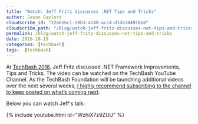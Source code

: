 ```yaml
---
title: "Watch: Jeff Fritz discusses .NET Tips and Tricks"
author: Jason Gaylord
cloudscribe_id: "22a656c1-50b3-4740-acc4-d1da384918e8"
cloudscribe_path: "/blog/watch-jeff-fritz-discusses-net-tips-and-tricks"
permalink: /blog/watch-jeff-fritz-discusses-net-tips-and-tricks
date: 2018-10-19
categories: [techbash]
tags:  [techbash]
---
```


At [TechBash 2018](https://jasong.us/2CpBe7n), Jeff Fritz discussed .NET Framework Improvements, Tips and Tricks. The video can be watched on the TechBash YouTube Channel. As the TechBash Foundation will be launching additional videos over the next several weeks, [I highly recommend subscribing to the channel to keep posted on what’s coming next](https://jasong.us/tbyt).

Below you can watch Jeff's talk:

{% include youtube.html id="WzhiX7z9ZUU" %}